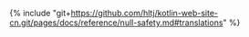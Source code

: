 {% include "git+https://github.com/hltj/kotlin-web-site-cn.git/pages/docs/reference/null-safety.md#translations" %}
